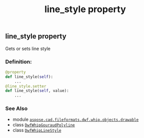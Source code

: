 ﻿---
title: line_style property
second_title: Aspose.CAD for Python via .NET API References
description: 
type: docs
weight: 100
url: /python-net/aspose.cad.fileformats.dwf.whip.objects.drawable/dwfwhipgouraudpolyline/line_style/
is_root: false
---

## line_style property


Gets or sets line style
### Definition:
```python
@property
def line_style(self):
    ...
@line_style.setter
def line_style(self, value):
    ...
```

### See Also
* module [`aspose.cad.fileformats.dwf.whip.objects.drawable`](../../)
* class [`DwfWhipGouraudPolyline`](/cad/python-net/aspose.cad.fileformats.dwf.whip.objects.drawable/dwfwhipgouraudpolyline)
* class [`DwfWhipLineStyle`](/cad/python-net/aspose.cad.fileformats.dwf.whip.objects.service/dwfwhiplinestyle)
